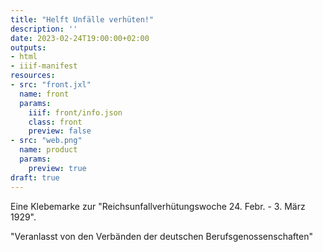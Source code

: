 ```yaml
---
title: "Helft Unfälle verhüten!"
description: ''
date: 2023-02-24T19:00:00+02:00
outputs:
- html
- iiif-manifest
resources:
- src: "front.jxl"
  name: front
  params:
    iiif: front/info.json
    class: front
    preview: false
- src: "web.png"
  name: product
  params:
    preview: true
draft: true
---
```


Eine Klebemarke zur "Reichsunfallverhütungswoche 24. Febr. - 3. März 1929".
<!--more-->
"Veranlasst von den Verbänden der deutschen Berufsgenossenschaften"
